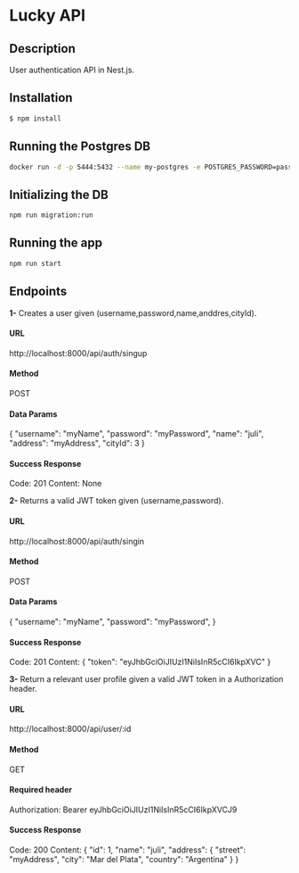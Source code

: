 # Lucky API

## Description

User authentication API in Nest.js.

## Installation

```bash
$ npm install
```

## Running the Postgres DB

```bash
docker run -d -p 5444:5432 --name my-postgres -e POSTGRES_PASSWORD=password postgres
```

## Initializing the DB

```bash
npm run migration:run
```

## Running the app

```bash
npm run start
```

## Endpoints

**1-** Creates a user given (username,password,name,anddres,cityId).

#### URL

http://localhost:8000/api/auth/singup

#### Method

POST

#### Data Params

{
"username": "myName",
"password": "myPassword",
"name": "juli",
"address": "myAddress",
"cityId": 3
}

#### Success Response

Code: 201
Content: None

**2-** Returns a valid JWT token given (username,password).

#### URL

http://localhost:8000/api/auth/singin

#### Method

POST

#### Data Params

{
"username": "myName",
"password": "myPassword",
}

#### Success Response

Code: 201
Content:
{
"token": "eyJhbGciOiJIUzI1NiIsInR5cCI6IkpXVC"
}

**3-** Return a relevant user profile given a valid JWT token in a Authorization header.

#### URL

http://localhost:8000/api/user/:id

#### Method

GET

#### Required header

Authorization: Bearer eyJhbGciOiJIUzI1NiIsInR5cCI6IkpXVCJ9

#### Success Response

Code: 200
Content:
{
"id": 1,
"name": "juli",
"address": {
"street": "myAddress",
"city": "Mar del Plata",
"country": "Argentina"
}
}
